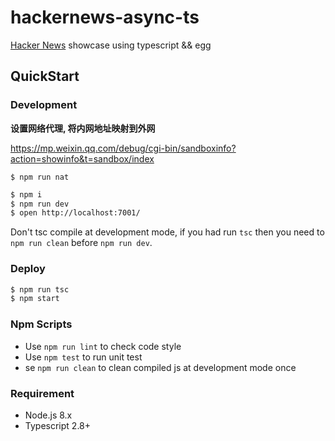 # hackernews-async-ts

[Hacker News](https://news.ycombinator.com/) showcase using typescript && egg

## QuickStart

### Development

**设置网络代理, 将内网地址映射到外网**

https://mp.weixin.qq.com/debug/cgi-bin/sandboxinfo?action=showinfo&t=sandbox/index

```
$ npm run nat
```

```bash
$ npm i
$ npm run dev
$ open http://localhost:7001/
```

Don't tsc compile at development mode, if you had run `tsc` then you need to `npm run clean` before `npm run dev`.

### Deploy

```bash
$ npm run tsc
$ npm start
```

### Npm Scripts

- Use `npm run lint` to check code style
- Use `npm test` to run unit test
- se `npm run clean` to clean compiled js at development mode once

### Requirement

- Node.js 8.x
- Typescript 2.8+


